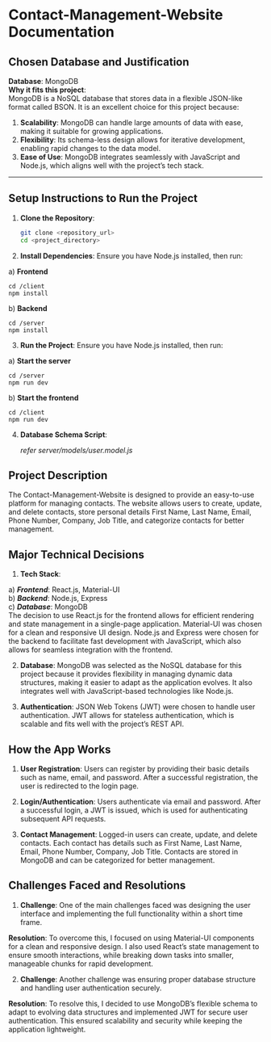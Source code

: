 # Contact-Management-Website Documentation

## Chosen Database and Justification  

**Database**: MongoDB  
**Why it fits this project**:  
MongoDB is a NoSQL database that stores data in a flexible JSON-like format called BSON. It is an excellent choice for this project because:  
1. **Scalability**: MongoDB can handle large amounts of data with ease, making it suitable for growing applications.  
2. **Flexibility**: Its schema-less design allows for iterative development, enabling rapid changes to the data model.  
3. **Ease of Use**: MongoDB integrates seamlessly with JavaScript and Node.js, which aligns well with the project’s tech stack.  

---

## Setup Instructions to Run the Project  

1. **Clone the Repository**:  
   ```bash  
   git clone <repository_url>  
   cd <project_directory>  

2. **Install Dependencies**:
Ensure you have Node.js installed, then run:

a) **Frontend**

    cd /client  
    npm install  

b) **Backend**

    cd /server  
    npm install 


3. **Run the Project**:
Ensure you have Node.js installed, then run:

a) **Start the server**

    cd /server  
    npm run dev  

b) **Start the frontend**

    cd /client  
    npm run dev  

4. **Database Schema Script**:

    *refer server/models/user.model.js*




## Project Description

The Contact-Management-Website is designed to provide an easy-to-use platform for managing contacts. The website allows users to create, update, and delete contacts, store personal details First Name, Last Name, Email, Phone Number, Company, Job Title, and categorize contacts for better management.


## Major Technical Decisions
1. **Tech Stack**:

a) ***Frontend***: React.js, Material-UI  
b) ***Backend***: Node.js, Express  
c) ***Database***: MongoDB  
The decision to use React.js for the frontend allows for efficient rendering and state management in a single-page application. Material-UI was chosen for a clean and responsive UI design. Node.js and Express were chosen for the backend to facilitate fast development with JavaScript, which also allows for seamless integration with the frontend.

2. **Database**: MongoDB was selected as the NoSQL database for this project because it provides flexibility in managing dynamic data structures, making it easier to adapt as the application evolves. It also integrates well with JavaScript-based technologies like Node.js.

3. **Authentication**: JSON Web Tokens (JWT) were chosen to handle user authentication. JWT allows for stateless authentication, which is scalable and fits well with the project’s REST API.


## How the App Works
1. **User Registration**:
Users can register by providing their basic details such as name, email, and password. After a successful registration, the user is redirected to the login page.

2. **Login/Authentication**:
Users authenticate via email and password. After a successful login, a JWT is issued, which is used for authenticating subsequent API requests.

3. **Contact Management**:
Logged-in users can create, update, and delete contacts. Each contact has details such as First Name, Last Name, Email, Phone Number, Company, Job Title. Contacts are stored in MongoDB and can be categorized for better management.


## Challenges Faced and Resolutions  

1. **Challenge**:
One of the main challenges faced was designing the user interface and implementing the full functionality within a short time frame.

**Resolution**:
To overcome this, I focused on using Material-UI components for a clean and responsive design. I also used React’s state management to ensure smooth interactions, while breaking down tasks into smaller, manageable chunks for rapid development.

2. **Challenge**:
Another challenge was ensuring proper database structure and handling user authentication securely.

**Resolution**:
To resolve this, I decided to use MongoDB’s flexible schema to adapt to evolving data structures and implemented JWT for secure user authentication. This ensured scalability and security while keeping the application lightweight.


